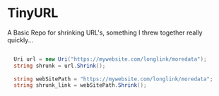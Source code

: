 # TinyURL
A Basic Repo for shrinking URL's, something I threw together really quickly...

```csharp

  Uri url = new Uri("https://mywebsite.com/longlink/moredata");
  string shrunk = url.Shrink();
  
  string webSitePath = "https://mywebsite.com/longlink/moredata";
  string shrunk_link = webSitePath.Shrink();

```
